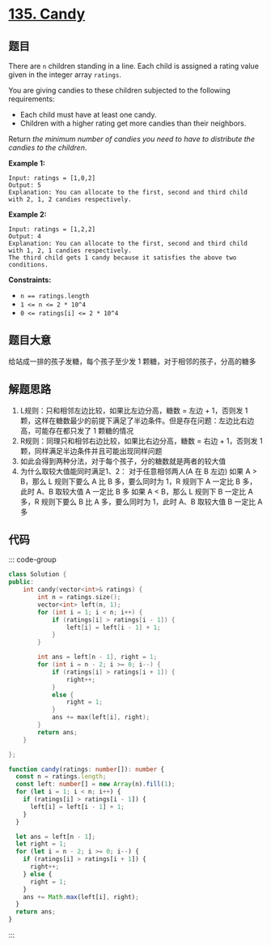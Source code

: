 # [135. Candy](https://leetcode.com/problems/candy/)


## 题目

There are `n` children standing in a line. Each child is assigned a rating value given in the integer array `ratings`.

You are giving candies to these children subjected to the following requirements:

- Each child must have at least one candy.
- Children with a higher rating get more candies than their neighbors.

Return *the minimum number of candies you need to have to distribute the candies to the children*.

**Example 1:**

```
Input: ratings = [1,0,2]
Output: 5
Explanation: You can allocate to the first, second and third child with 2, 1, 2 candies respectively.
```

**Example 2:**

```
Input: ratings = [1,2,2]
Output: 4
Explanation: You can allocate to the first, second and third child with 1, 2, 1 candies respectively.
The third child gets 1 candy because it satisfies the above two conditions.
```

**Constraints:**

- `n == ratings.length`
- `1 <= n <= 2 * 10^4`
- `0 <= ratings[i] <= 2 * 10^4`

## 题目大意

给站成一排的孩子发糖，每个孩子至少发 1 颗糖，对于相邻的孩子，分高的糖多

## 解题思路

1. L规则：只和相邻左边比较，如果比左边分高，糖数 = 左边 + 1，否则发 1 颗，这样在糖数最少的前提下满足了半边条件。但是存在问题：左边比右边高，可能存在都只发了 1 颗糖的情况
2. R规则：同理只和相邻右边比较，如果比右边分高，糖数 = 右边 + 1，否则发 1 颗，同样满足半边条件并且可能出现同样问题
3. 如此会得到两种分法，对于每个孩子，分的糖数就是两者的较大值
4. 为什么取较大值能同时满足1、2：
   对于任意相邻两人(A 在 B 左边)
   如果 A > B，那么 L 规则下要么 A 比 B 多，要么同时为 1，R 规则下 A 一定比 B 多，此时 A、B 取较大值 A 一定比 B 多
   如果 A < B，那么 L 规则下 B 一定比 A 多，R 规则下要么 B 比 A 多，要么同时为 1，此时 A、B 取较大值 B 一定比 A 多

## 代码

::: code-group
```cpp [c++]
class Solution {
public:
    int candy(vector<int>& ratings) {
        int n = ratings.size();
        vector<int> left(n, 1);
        for (int i = 1; i < n; i++) {
            if (ratings[i] > ratings[i - 1]) {
                left[i] = left[i - 1] + 1;
            }
        }

        int ans = left[n - 1], right = 1;
        for (int i = n - 2; i >= 0; i--) {
            if (ratings[i] > ratings[i + 1]) {
                right++;
            }
            else {
                right = 1;
            }
            ans += max(left[i], right);
        }
        return ans;
    }

};
```

```ts
function candy(ratings: number[]): number {
  const n = ratings.length;
  const left: number[] = new Array(n).fill(1);
  for (let i = 1; i < n; i++) {
    if (ratings[i] > ratings[i - 1]) {
      left[i] = left[i - 1] + 1;
    }
  }

  let ans = left[n - 1];
  let right = 1;
  for (let i = n - 2; i >= 0; i--) {
    if (ratings[i] > ratings[i + 1]) {
      right++;
    } else {
      right = 1;
    }
    ans += Math.max(left[i], right);
  }
  return ans;
}
```

:::